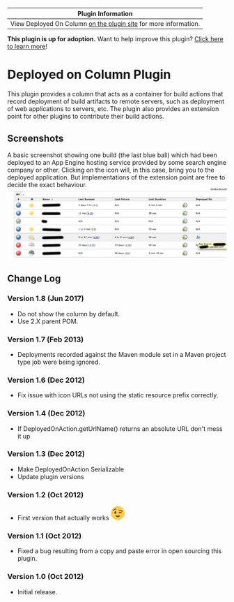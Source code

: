 | Plugin Information                                                                                                |
|-------------------------------------------------------------------------------------------------------------------|
| View Deployed On Column [on the plugin site](https://plugins.jenkins.io/deployed-on-column) for more information. |

**This plugin is up for adoption.** Want to help improve this plugin?
[Click here to learn
more](http://localhost:8085/display/JENKINS/Adopt+a+Plugin "Adopt a Plugin")!

# Deployed on Column Plugin

This plugin provides a column that acts as a container for build actions
that record deployment of build artifacts to remote servers, such as
deployment of web applications to servers, etc. The plugin also provides
an extension point for other plugins to contribute their build actions.

## Screenshots

A basic screenshot showing one build (the last blue ball) which had been
deployed to an App Engine hosting service provided by some search engine
company or other. Clicking on the icon will, in this case, bring you to
the deployed application. But implementations of the extension point are
free to decide the exact behaviour.  
![](docs/images/ss.png)

## Change Log

### Version 1.8 (Jun 2017)

-   Do not show the column by default.
-   Use 2.X parent POM.

### Version 1.7 (Feb 2013)

-   Deployments recorded against the Maven module set in a Maven project
    type job were being ignored.

### Version 1.6 (Dec 2012)

-   Fix issue with icon URLs not using the static resource prefix
    correctly.

### Version 1.4 (Dec 2012)

-   If DeployedOnAction.getUrlName() returns an absolute URL don't mess
    it up

### Version 1.3 (Dec 2012)

-   Make DeployedOnAction Serializable
-   Update plugin versions

### Version 1.2 (Oct 2012)

-   First version that actually works
    ![(wink)](docs/images/wink.svg)

### Version 1.1 (Oct 2012)

-   Fixed a bug resulting from a copy and paste error in open sourcing
    this plugin.

### Version 1.0 (Oct 2012)

-   Initial release.
